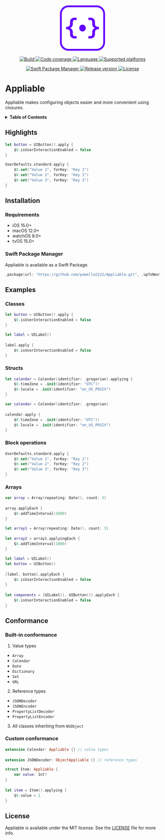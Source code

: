 <p align="center">
  <img src="./.resources/Assets/logo.png" alt="Appliable logo" height=150>
</p>
<p align="center">
  <a href="https://github.com/pawello2222/Appliable/actions?query=branch%3Amain">
    <img src="https://img.shields.io/github/actions/workflow/status/pawello2222/Appliable/ci.yml?logo=github" alt="Build">
  </a>
  <a href="https://codecov.io/gh/pawello2222/Appliable">
    <img src="https://codecov.io/gh/pawello2222/Appliable/branch/main/graph/badge.svg?token=3MOP4XGCAU" alt="Code coverage">
  </a>
  <a href="https://github.com/pawello2222/Appliable">
    <img src="https://img.shields.io/badge/language-swift-orange.svg" alt="Language">
  </a>
  <a href="https://github.com/pawello2222/Appliable#installation">
    <img src="https://img.shields.io/badge/platform-iOS%20%7C%20macOS%20%7C%20watchOS%20%7C%20tvOS-lightgrey.svg" alt="Supported platforms">
  </a>
</p>
<p align="center">
  <a href="https://github.com/pawello2222/Appliable#installation">
    <img src="https://img.shields.io/badge/SPM-compatible-brightgreen.svg" alt="Swift Package Manager">
  </a>
  <a href="https://github.com/pawello2222/Appliable/releases">
    <img src="https://img.shields.io/github/v/release/pawello2222/Appliable" alt="Release version">
  </a>
  <a href="https://github.com/pawello2222/Appliable/blob/main/LICENSE.md">
    <img src="https://img.shields.io/github/license/pawello2222/Appliable" alt="License">
  </a>
</p>

# Appliable

Appliable makes configuring objects easier and more convenient using closures.

<details>
  <summary>
    <b>Table of Contents</b>
  </summary>

  1. [Highlights](#highlights)
  2. [Installation](#installation)
  3. [Examples](#examples)
  4. [Conformance](#conformance)
  5. [License](#license)

</details>

## Highlights <a name="highlights"></a>

```swift
let button = UIButton().apply {
    $0.isUserInteractionEnabled = false
}
```

```swift
UserDefaults.standard.apply {
    $0.set("Value 1", forKey: "Key 1")
    $0.set("Value 2", forKey: "Key 2")
    $0.set("Value 3", forKey: "Key 3")
}
```

## Installation <a name="installation"></a>

### Requirements
* iOS 15.0+
* macOS 12.0+
* watchOS 8.0+
* tvOS 15.0+

### Swift Package Manager

Appliable is available as a Swift Package.

```swift
.package(url: "https://github.com/pawello2222/Appliable.git", .upToNextMajor(from: "1.0.0"))
```

## Examples <a name="examples"></a>

### Classes

```swift
let button = UIButton().apply {
    $0.isUserInteractionEnabled = false
}
```

```swift
let label = UILabel()

label.apply {
    $0.isUserInteractionEnabled = false
}
```

### Structs

```swift
let calendar = Calendar(identifier: .gregorian).applying {
    $0.timeZone = .init(identifier: "UTC")!
    $0.locale = .init(identifier: "en_US_POSIX")
}
```

```swift
var calendar = Calendar(identifier: .gregorian)

calendar.apply {
    $0.timeZone = .init(identifier: "UTC")!
    $0.locale = .init(identifier: "en_US_POSIX")
}
```

### Block operations

```swift
UserDefaults.standard.apply {
    $0.set("Value 1", forKey: "Key 1")
    $0.set("Value 2", forKey: "Key 2")
    $0.set("Value 3", forKey: "Key 3")
}
```

### Arrays

```swift
var array = Array(repeating: Date(), count: 3)

array.applyEach {
    $0.addTimeInterval(1000)
}
```

```swift
let array1 = Array(repeating: Date(), count: 3)

let array2 = array1.applyingEach {
    $0.addTimeInterval(1000)
}
```

```swift
let label = UILabel()
let button = UIButton()

[label, button].applyEach {
    $0.isUserInteractionEnabled = false
}

let components = [UILabel(), UIButton()].applyEach {
    $0.isUserInteractionEnabled = false
}
```

## Conformance <a name="conformance"></a>

### Built-in conformance

1. Value types

- `Array`
- `Calendar`
- `Date`
- `Dictionary`
- `Set`
- `URL`

2. Reference types

- `JSONDecoder`
- `JSONEncoder`
- `PropertyListDecoder`
- `PropertyListEncoder`

3. All classes inheriting from `NSObject`

### Custom conformance

```swift
extension Calendar: Appliable {} // value types

extension JSONDecoder: ObjectAppliable {} // reference types
```

```swift
struct Item: Appliable {
    var value: Int?
}

let item = Item().applying {
    $0.value = 1
}
```

## License <a name="license"></a>

Appliable is available under the MIT license. See the [LICENSE](./LICENSE.md) file for more info.
